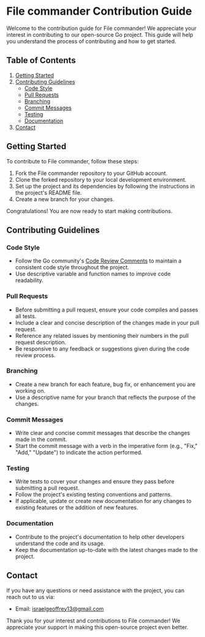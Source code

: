 # File commander Contribution Guide

Welcome to the contribution guide for File commander! We appreciate your interest in contributing to our open-source Go project. This guide will help you understand the process of contributing and how to get started.

## Table of Contents

1. [Getting Started](#getting-started)
2. [Contributing Guidelines](#contributing-guidelines)
   - [Code Style](#code-style)
   - [Pull Requests](#pull-requests)
   - [Branching](#branching)
   - [Commit Messages](#commit-messages)
   - [Testing](#testing)
   - [Documentation](#documentation)
3. [Contact](#contact)

## Getting Started

To contribute to File commander, follow these steps:

1. Fork the File commander repository to your GitHub account.
2. Clone the forked repository to your local development environment.
3. Set up the project and its dependencies by following the instructions in the project's README file.
4. Create a new branch for your changes.

Congratulations! You are now ready to start making contributions.

## Contributing Guidelines

### Code Style

- Follow the Go community's [Code Review Comments](https://github.com/golang/go/wiki/CodeReviewComments) to maintain a consistent code style throughout the project.
- Use descriptive variable and function names to improve code readability.

### Pull Requests

- Before submitting a pull request, ensure your code compiles and passes all tests.
- Include a clear and concise description of the changes made in your pull request.
- Reference any related issues by mentioning their numbers in the pull request description.
- Be responsive to any feedback or suggestions given during the code review process.

### Branching

- Create a new branch for each feature, bug fix, or enhancement you are working on.
- Use a descriptive name for your branch that reflects the purpose of the changes.

### Commit Messages

- Write clear and concise commit messages that describe the changes made in the commit.
- Start the commit message with a verb in the imperative form (e.g., "Fix," "Add," "Update") to indicate the action performed.

### Testing

- Write tests to cover your changes and ensure they pass before submitting a pull request.
- Follow the project's existing testing conventions and patterns.
- If applicable, update or create new documentation for any changes to existing features or the addition of new features.

### Documentation

- Contribute to the project's documentation to help other developers understand the code and its usage.
- Keep the documentation up-to-date with the latest changes made to the project.

## Contact

If you have any questions or need assistance with the project, you can reach out to us via:

- Email: [israelgeoffrey13@gmail.com](mailto:israelgeoffrey13@gmail.com)

Thank you for your interest and contributions to File commander! We appreciate your support in making this open-source project even better.
